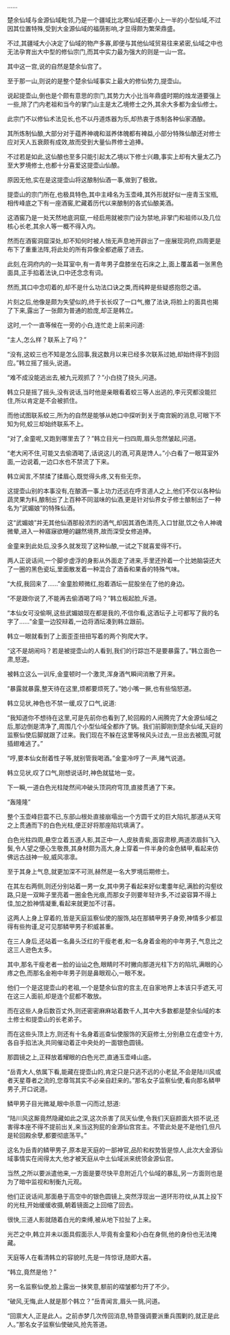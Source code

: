 
……

楚余仙域与金源仙域毗邻,乃是一个疆域比北寒仙域还要小上一半的小型仙域,不过因其位置特殊,受到大金源仙域的福荫影响,才显得颇为繁荣鼎盛。

不过,其疆域大小决定了仙域的物产多寡,即便与其他仙域贸易往来紧密,仙域之中也无法孕育出大中型的修仙宗门,而其中实力最为强大的则是一山一宫。

其中这一宫,说的自然是楚余仙宫了。

至于那一山,则说的是整个楚余仙域事实上最大的修仙势力,提壶山。

说起提壶山,倒也是个颇有意思的宗门,其势力大小比当年鼎盛时期的烛龙道要强上一些,除了门内老祖和当今的掌门山主是太乙境修士之外,其余大多都为金仙修士。

此宗门不以修仙术法见长,也不以丹道炼器为乐,却热衷于炼制各种仙家酒酿。

其所炼制仙酿,大部分对于蕴养神魂和滋养体魄都有裨益,小部分特殊仙酿还对修士应对天人五衰颇有成效,故而受到大量仙界修士追捧。

不过若是如此,这仙酿也至多只能引起太乙境以下修士兴趣,事实上却有大量太乙乃至大罗境修士,也都十分喜爱这提壶山仙酿。

原因无他,实在是这提壶山将这酿制仙酒一事,做到了极致。

提壶山的宗门所在,也极具特色,其中主峰名为玉壶峰,其外形就好似一座青玉宝瓶,相传峰底之下有一座酒窖,贮藏着历代以来酿制的各式仙酿美酒。

这酒窖乃是一处天然地底洞窟,一经启用就被宗门设为禁地,非掌门和祖师以及几位核心长老,其余人等一概不得入内。

然而在酒窖洞窟深处,却不知何时被人悄无声息地开辟出了一座展现洞府,四周更是布下了重重法阵,将此处的所有异像全都遮蔽了进去。

此刻,在洞府内的一处耳室中,有一青年男子盘膝坐在石床之上,面上覆盖着一张黑色面具,正手掐着法诀,口中还念念有词。

然而,其口中念叨着的,却不是什么功法口诀之类,而纯粹是些疑惑抱怨之语。

片刻之后,他像是颇为失望似的,终于长长叹了一口气,撤了法诀,将脸上的面具也揭了下来,露出了一张颇为普通的脸庞,却正是韩立。

这时,一个一直等候在一旁的小白,连忙走上前来问道:

“主人,怎么样？联系上了吗？”

“没有,这蛟三也不知是怎么回事,我这数月以来已经多次联系过她,却始终得不到回应。”韩立摇了摇头,说道。

“难不成没能逃出去,被九元观抓了？”小白挠了挠头,问道。

韩立只是摇了摇头,没有说话,当时他是亲眼看着蛟三等人出逃的,李元究都没能拦住,所以肯定是不会被抓住。

而他试图联系蛟三,所为的自然是能够从她口中探听到关于南宫婉的消息,可眼下不知为何,蛟三却始终联系不上。

“对了,金童呢,又跑到哪里去了？”韩立目光一扫四周,眉头忽然皱起,问道。

“老大闲不住,可能又去偷酒喝了,话说这儿的酒,可真是馋人。”小白看了一眼耳室外面,一边说着,一边口水也不禁流了下来。

韩立闻言,不禁揉了揉眉心,既觉得头疼,又有些无奈。

这提壶山别的本事没有,在酿酒一事上功力还远在呼言道人之上,他们不仅以各种仙蔬灵果为料,酿制出了上百种不同滋味的仙酒,更是针对仙界女子修士酿制出了一种名为“武媚娘”的特殊仙酒。

这“武媚娘”并无其他仙酒那般浓烈的酒气,却因其酒色清亮,入口甘甜,饮之令人神魂微晕,进入一种寤寐欲睡的翩然境界,故而深受女修追捧。

金童来到此处后,没多久就发现了这种仙酿,一试之下就喜爱得不行。

两人正说话间,一个脚步虚浮的身影从外面走了进来,手里还拎着一个比她脑袋还大了一圈的黑色瓷坛,里面散发着一种混合了酒香和果香的特殊气味。

“大叔,我回来了……”金童脸颊微红,抱着酒坛一屁股坐在了他的身边。

“不是跟你说了,不能再去偷酒喝了吗？”韩立板起脸,斥道。

“本仙女可没偷啊,这些武媚娘现在都是我的,不信你看,这酒坛子上可都写了我的名字了……”金童一边狡辩着,一边将酒坛凑到韩立跟前。

韩立一眼就看到了上面歪歪扭扭写着的两个狗爬大字。

“这不是胡闹吗？若是被提壶山的人看到,我们的行踪岂不是要暴露了。”韩立面色一肃,怒道。

被韩立这么一训斥,金童顿时一个激灵,浑身酒气瞬间消散了开来。

“暴露就暴露,整天待在这里,烦都要烦死了。”她小嘴一撅,也有些恼怒道。

韩立见状,神色也不禁一缓,叹了口气,说道:

“我知道你不想待在这里,可是先前你也看到了,轮回殿的人闹腾完了大金源仙域之后,那边倒是清净了,周围几个小型仙域全都炸了锅。我们前脚刚到楚余仙域,天庭的监察仙使后脚就跟了过来。我们现在不躲在这里等候风头过去,一旦出去被围,可就插翅难逃了。”

“哼,要本仙女耐着性子等,就别管我喝酒。”金童冷哼了一声,赌气说道。

韩立见状,叹了口气,刚想说话时,神色就猛地一变。

下一瞬,一道白色光柱陡然间冲破头顶洞府穹顶,直接贯通了下来。

“轰隆隆”

整个玉壶峰巨震不已,东部山根处直接崩塌出一个方圆千丈的巨大陷坑,那道从天穹之上贯通而下的白色光柱,便正好将那座陷坑填满了。

白色光柱四周,悬空立着五道人影,其正中一人,皮肤青紫,面容肃穆,两道浓眉斜飞入鬓,令人望之便心生敬畏,其身材颇为高大,身上穿着一件半身的金色鳞甲,看起来仿佛远古战神一般,威风凛凛。

至于其身上气息,就更加深不可测,赫然是一名大罗境后期修士。

在其左右两侧,则还分别站着一男一女,其中男子看起来好似耄耋年纪,满脸的沟壑纹路,只是一双眸子里亮着一圈金色光痕,而那女子则要年轻许多,不过姿容算不得上佳,加之脸神情凝重,看起来就更加不讨喜。

这两人上身上穿着的,皆是天庭监察仙使的服饰,站在那鳞甲男子身旁,神情多少都显得有些拘谨,足可见那鳞甲男子积威甚重。

在三人身后,还站着一名鼻头泛红的干瘦老者,和一名身着金袍的中年男子,气息比之这三人逊色太多。

其中,那名干瘦老者一脸的讪讪之色,眼睛时不时撇向那道光柱下方的陷坑,满眼的心疼之色,而那名金袍中年男子则是鼻眼观心,一眼不发。

他们一个是这提壶山的老祖,一个是楚余仙宫的宫主,在自家地界上本该只手遮天,可在这三人面前,却是连个屁都不敢放。

而在这些人身后数百丈外,则还密密麻麻站着数千人,其中大多数都是楚余仙域的本土修士和提壶山的长老弟子。

而在这些头顶上方,则还有十名身着巡查仙使服饰的天庭修士,分别悬立在虚空十方,各自手掐法决,共同催动着正中央处的一面银色圆镜。

那圆镜之上,正释放着耀眼的白色光芒,直通玉壶峰山底。

“岳青大人,依属下看,能藏在提壶山的,肯定只是只逃不远的小老鼠,不会是陆川风或者天星尊者之流的,您尊驾其实不必亲自赶来的。”那名女子监察仙使,看向那名鳞甲男子,开口说道。

鳞甲男子目光微凝,眼中杀意一闪而过,怒道:

“陆川风这厮竟然隐藏如此之深,这次杀害了凤天仙使,令我们天庭颜面大损不说,还害得本座不得不提前出关,来当这狗屁的金源仙宫宫主。不管此处是不是他们,但凡是轮回殿余孽,都要彻底荡平。”

这名为岳青的鳞甲男子,原本是天庭的一部神官,品阶和权势皆是惊人,此次大金源仙域事情实在闹得太大,他才被天庭从中土仙域派来统领金源仙宫。

当然,之所以要派遣他来,一方面是要尽快平息附近几个仙域的暴乱,另一方面则也是为了暗中监视和制衡九元观。

他们正说话间,那面悬于高空中的银色圆镜上,突然浮现出一道环形符纹,从其上投下的光柱,开始缓缓收摄,朝着镜面之上回缩了回去。

很快,三道人影就随着白光的束缚,被从地下拉扯了上来。

光芒之中,韩立并未以面具假面示人,毕竟有金童和小白在身侧,他的身份也无法掩藏。

天庭等人在看清韩立的容貌时,先是一阵惊讶,随即大喜。

“韩立,竟然是他？”

另一名监察仙使,脸上露出一抹笑意,额前的褶皱都匀开了不少。

“破风,无悔,此人就是那个韩立？”岳青闻言,眉头一挑,问道。

“回禀大人,正是此人。之前赤梦几次传回消息,特意强调要派重兵围剿的,就正是此人。”那名女子监察仙使破风,抢先答道。
